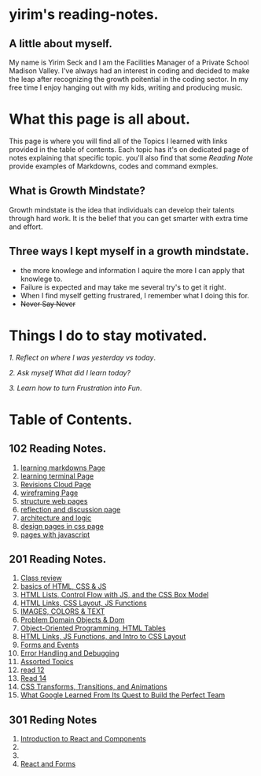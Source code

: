 # yirim's reading-notes.
## A little about myself.
My name is Yirim Seck and I am the Facilities Manager of a Private School Madison Valley.  I've always had an interest in coding and decided to make the leap after recognizing the growth poitential in the coding sector.  In my free time I enjoy hanging out with my kids, writing and producing music. 

# What this page is all about.
This page is where you will find all of the Topics I learned with links provided in the table of contents. Each topic has it's on dedicated page of notes explaining that specific topic. you'll also find that some *Reading Note* provide examples of Markdowns, codes and command exmples.

## What is Growth Mindstate?
Growth mindstate is the idea that individuals can develop their talents through hard work. It is the belief that you can get smarter with extra time and effort.
## Three ways I kept myself in a growth mindstate.
  * the more knowlege and information I aquire the more I can apply that knowlege to.
  * Failure is expected and may take me several try's to get it right.
  * When I find myself getting frustrared, I remember what I doing this for.
  * ~~Never Say Never~~

# Things I do to stay motivated.
 *1. Reflect on where I was yesterday vs today*.
 
 *2. Ask myself What did I learn today?*
 
 *3. Learn how to turn Frustration into Fun*.
 
# Table of Contents.
## 102 Reading Notes.
1. [learning markdowns Page](learning_markdowns.md)
2. [learning terminal Page](learning_terminal.md)
3. [Revisions Cloud Page](Revisions-Cloud.md)
4. [wireframing Page](wireframing.md)
5. [structure web pages](structure_web_pages.md)
6. [reflection and discussion page](reflection_and_discussion.md)
7. [architecture and logic](architecture_and_logic.md)
8. [design pages in css page](design_pages_css.md)
9. [pages with javascript](pages_with_javascript.md)

## 201 Reading Notes.
1. [Class review](class_o1.md)
2. [basics of HTML, CSS & JS](class_02.md)
3. [HTML Lists, Control Flow with JS, and the CSS Box Model](class_03.md)
3. [HTML Links, CSS Layout, JS Functions](class_04.md)
5. [IMAGES, COLORS & TEXT](class_05.md)
6. [Problem Domain Objects & Dom](class_06.md)
7. [Object-Oriented Programming, HTML Tables](class_07.md)
8. [HTML Links, JS Functions, and Intro to CSS Layout](clas_08.md)
9. [Forms and Events](class_09.md)
10. [Error Handling and Debugging](class_10md)
11. [Assorted Topics](class_11.md)
12. [read 12](class_12.md)
13. [Read 14](class_14.md)
14. [CSS Transforms, Transitions, and Animations](class_14a.md)
15. [What Google Learned From Its Quest to Build the Perfect Team](class_14b.md)

## 301 Reding Notes 
1. [Introduction to React and Components](class-01.md)
2. 
3. 
4. [React and Forms](class-04.md)
